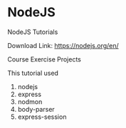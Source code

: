# NodeJS
NodeJS Tutorials

Download Link: https://nodejs.org/en/

Course Exercise Projects

This tutorial used 
1. nodejs
2. express
3. nodmon 
4. body-parser 
5. express-session

